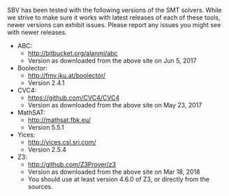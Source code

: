 SBV has been tested with the following versions of the SMT solvers. While we strive to make sure
it works with latest releases of each of these tools, newer versions can exhibit issues. Please
report any issues you might see with newer releases.

  * ABC:
      * http://bitbucket.org/alanmi/abc
      * Version as downloaded from the above site on Jun 5, 2017
  * Boolector:
      * http://fmv.jku.at/boolector/
      * Version 2.4.1
  * CVC4:
      * https://github.com/CVC4/CVC4
      * Version as downloaded from the above site on May 23, 2017
  * MathSAT:
      * http://mathsat.fbk.eu/
      * Version 5.5.1
  * Yices:
      * http://yices.csl.sri.com/
      * Version 2.5.4
  * Z3:
      * http://github.com/Z3Prover/z3
      * Version as downloaded from the above site on Mar 18, 2018
      * You should use at least version 4.6.0 of Z3, or directly from the sources.
